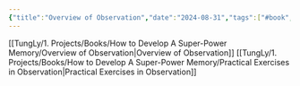```yaml
---
{"title":"Overview of Observation","date":"2024-08-31","tags":["#book","#memory","#How_to_Develop_A_Super_Power_Memory"],"Chương":"Chương1","dg-publish":true,"dg-home":false,"permalink":"/tung-ly/1-projects/books/how-to-develop-a-super-power-memory/chapter-1-how-keen-is-your-observation/","dgPassFrontmatter":true}
---
```


[[TungLy/1. Projects/Books/How to Develop A Super-Power Memory/Overview of Observation\|Overview of Observation]]
[[TungLy/1. Projects/Books/How to Develop A Super-Power Memory/Practical Exercises in Observation\|Practical Exercises in Observation]]

